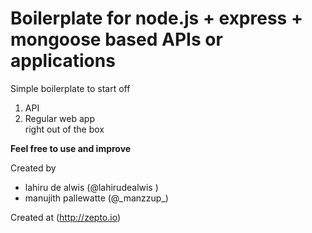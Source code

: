 # Boilerplate for node.js + express + mongoose based APIs or applications

Simple boilerplate to start off
1.  API
2.  Regular web app  
right out of the box

__Feel free to use and improve__

Created by
  * lahiru de alwis (@lahirudealwis )
  * manujith pallewatte (@\_manzzup\_)

Created at (http://zepto.io)
